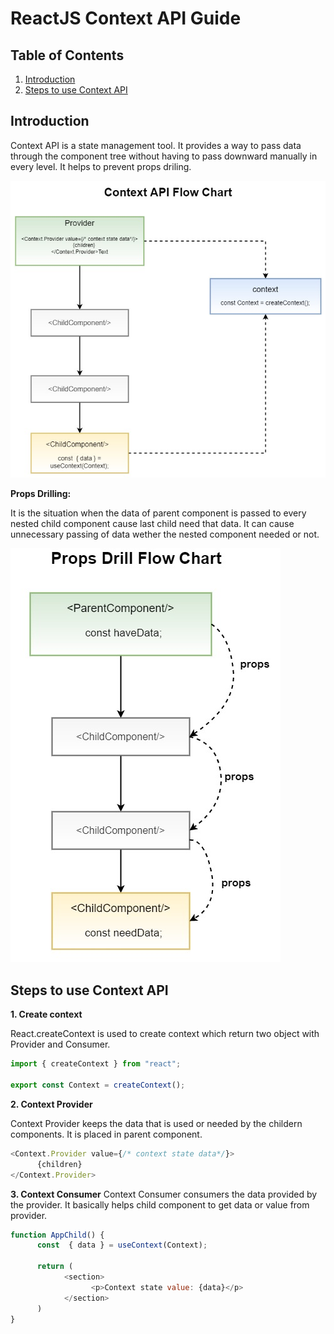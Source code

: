 # ReactJS Context API Guide

## Table of Contents

1. [Introduction](#introduction)
1. [Steps to use Context API](#steps-to-use-context-api)


## Introduction

Context API is a state management tool. It provides a way to pass data through the component tree without having to pass downward manually in every level. 
It helps to prevent props driling.

![ContextApiFlow](./src/assets/images/contextApiChart.jpg)



**Props Drilling:**

It is the situation when the data of parent component is passed to every nested child component cause last child need that data.
It can cause unnecessary passing of data wether the nested component needed or not.

![PropsDrillFlow](./src/assets/images/propDrillingChart.jpg)




## Steps to use Context API

**1. Create context**

React.createContext is used to create context which return two object with  Provider and Consumer.


```javascript
import { createContext } from "react";

export const Context = createContext();
```

**2. Context Provider**

Context Provider keeps the data that is used or needed by the childern components.
It is placed in parent component.

```javascript
<Context.Provider value={/* context state data*/}>
      {children}
</Context.Provider>
```


**3. Context Consumer**
Context Consumer consumers the data provided by the provider. It basically helps child component to get data or value from provider.

```javascript
function AppChild() {
      const  { data } = useContext(Context);

      return (
            <section>
                  <p>Context state value: {data}</p>
            </section>
      )
}
```